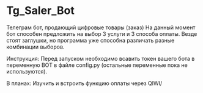 # Tg_Saler_Bot
Телеграм бот, продающий цифровые товары (заказ)
На данный момент бот способен предложить на выбор 3 услуги и 3 способа оплаты. Везде стоят заглушки, но программа уже способна различать разные комбинации выборов.

Инструкция:
Перед запуском необходимо всавить токен вашего бота в переменную BOT в файле config.py (остальные переменные пока не используются).

В планах:
Изучить и встроить функцию оплаты через QIWI/
